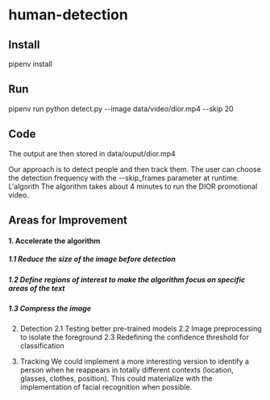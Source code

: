 # human-detection


## Install
pipenv install

## Run
pipenv run python detect.py --image data/video/dior.mp4 --skip 20

## Code
The output are then stored in data/ouput/dior.mp4

Our approach is to detect people and then track them. The user can choose the detection frequency with the --skip_frames parameter at runtime.
L'algorith
The algorithm takes about 4 minutes to run the DIOR promotional video.

## Areas for Improvement

#### 1. Accelerate the algorithm
##### 1.1 Reduce the size of the image before detection
##### 1.2 Define regions of interest to make the algorithm focus on specific areas of the text
##### 1.3 Compress the image

2. Detection
2.1 Testing better pre-trained models
2.2 Image preprocessing to isolate the foreground
2.3 Redefining the confidence threshold for classification 

3. Tracking
We could implement a more interesting version to identify a person when he reappears in totally different contexts (location, glasses, clothes, position). This could materialize with the implementation of facial recognition when possible.
